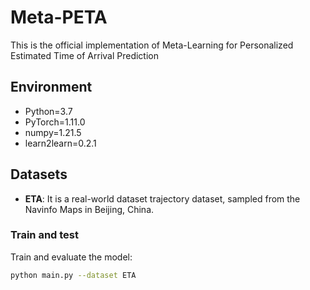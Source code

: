 # Meta-PETA
This is the official implementation of Meta-Learning for Personalized Estimated Time of Arrival Prediction

## Environment
* Python=3.7
* PyTorch=1.11.0
* numpy=1.21.5
* learn2learn=0.2.1

## Datasets
* **ETA**: It is a real-world dataset trajectory dataset, sampled from the Navinfo Maps in Beijing, China.

### Train and test

Train and evaluate the model:
```sh
python main.py --dataset ETA
```
